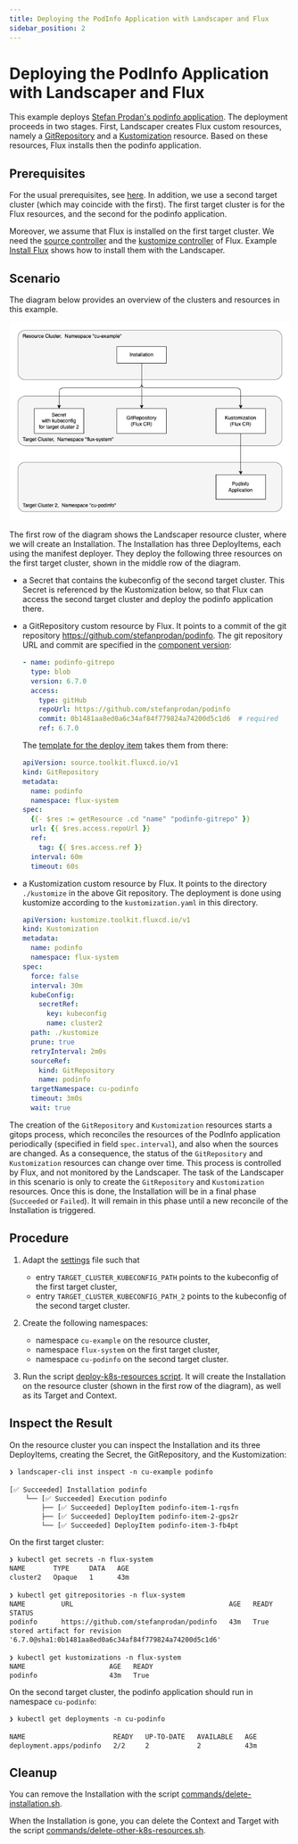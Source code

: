 ```yaml
---
title: Deploying the PodInfo Application with Landscaper and Flux
sidebar_position: 2
---
```


# Deploying the PodInfo Application with Landscaper and Flux

This example deploys [Stefan Prodan's podinfo application][1].
The deployment proceeds in two stages. First, Landscaper creates Flux custom resources, namely a [GitRepository][2] and a
[Kustomization][3] resource. Based on these resources, Flux installs then the podinfo application.


## Prerequisites

For the usual prerequisites, see [here](../../README.md).
In addition, we use a second target cluster (which may coincide with the first). 
The first target cluster is for the Flux resources, and the second for the podinfo application. 

Moreover, we assume that Flux is installed on the first target cluster.
We need the [source controller][4] and the [kustomize controller][5] of Flux.
Example [Install Flux](../01-kustomize-introduction/README.md#install-flux) shows how to install them with the Landscaper.


## Scenario

The diagram below provides an overview of the clusters and resources in this example.

![diagram](diagram.drawio.png)

The first row of the diagram shows the Landscaper resource cluster, where we will create an Installation.
The Installation has three DeployItems, each using the manifest deployer. They deploy the following three resources on 
the first target cluster, shown in the middle row of the diagram.

- a Secret that contains the kubeconfig of the second target cluster. This Secret is referenced by the Kustomization 
  below, so that Flux can access the second target cluster and deploy the podinfo application there.

- a GitRepository custom resource by Flux. It points to a commit of the git repository https://github.com/stefanprodan/podinfo.
  The git repository URL and commit are specified in the [component version](commands/component-constructor.yaml):

    ```yaml
    - name: podinfo-gitrepo
      type: blob
      version: 6.7.0
      access:
        type: gitHub
        repoUrl: https://github.com/stefanprodan/podinfo
        commit: 0b1481aa8ed0a6c34af84f779824a74200d5c1d6  # required
        ref: 6.7.0
    ```

  The [template for the deploy item](blueprint/deploy-execution.yaml) takes them from there:

    ```yaml
    apiVersion: source.toolkit.fluxcd.io/v1
    kind: GitRepository
    metadata:
      name: podinfo
      namespace: flux-system
    spec:
      {{- $res := getResource .cd "name" "podinfo-gitrepo" }}
      url: {{ $res.access.repoUrl }}
      ref:
        tag: {{ $res.access.ref }}
      interval: 60m
      timeout: 60s
    ```

- a Kustomization custom resource by Flux. It points to the directory `./kustomize` in the above
  Git repository. The deployment is done using kustomize according to the `kustomization.yaml` in this directory.

    ```yaml
    apiVersion: kustomize.toolkit.fluxcd.io/v1
    kind: Kustomization
    metadata:
      name: podinfo
      namespace: flux-system
    spec:
      force: false
      interval: 30m
      kubeConfig:
        secretRef:
          key: kubeconfig
          name: cluster2
      path: ./kustomize
      prune: true
      retryInterval: 2m0s
      sourceRef:
        kind: GitRepository
        name: podinfo
      targetNamespace: cu-podinfo
      timeout: 3m0s
      wait: true
    ```

The creation of the `GitRepository` and `Kustomization` resources starts a gitops process, which reconciles the resources of 
the PodInfo application periodically (specified in field `spec.interval`), and also when the sources are changed. 
As a consequence, the status of the `GitRepository` and `Kustomization` resources can change over time. This 
process is controlled by Flux, and not monitored by the Landscaper.
The task of the Landscaper in this scenario is only to create the `GitRepository` and `Kustomization` resources. 
Once this is done, the Installation will be in a final phase (`Succeeded` or `Failed`). It will remain in this phase
until a new reconcile of the Installation is triggered.


## Procedure

1. Adapt the [settings](commands/settings) file
   such that
    - entry `TARGET_CLUSTER_KUBECONFIG_PATH` points to the kubeconfig of the first target cluster,
    - entry `TARGET_CLUSTER_KUBECONFIG_PATH_2` points to the kubeconfig of the second target cluster.

2. Create the following namespaces:
    - namespace `cu-example` on the resource cluster,
    - namespace `flux-system` on the first target cluster,
    - namespace `cu-podinfo` on the second target cluster.

3. Run the script [deploy-k8s-resources script](commands/deploy-k8s-resources.sh).
   It will create the Installation on the resource cluster (shown in the first row of the diagram),
   as well as its Target and Context.

   
## Inspect the Result

On the resource cluster you can inspect the Installation and its three DeployItems, 
creating the Secret, the GitRepository, and the Kustomization:

```shell
❯ landscaper-cli inst inspect -n cu-example podinfo

[✅ Succeeded] Installation podinfo
    └── [✅ Succeeded] Execution podinfo
        ├── [✅ Succeeded] DeployItem podinfo-item-1-rqsfn
        ├── [✅ Succeeded] DeployItem podinfo-item-2-gps2r
        └── [✅ Succeeded] DeployItem podinfo-item-3-fb4pt
```

On the first target cluster:

```shell
❯ kubectl get secrets -n flux-system
NAME       TYPE     DATA   AGE
cluster2   Opaque   1      43m

❯ kubectl get gitrepositories -n flux-system
NAME         URL                                       AGE   READY   STATUS
podinfo      https://github.com/stefanprodan/podinfo   43m   True    stored artifact for revision '6.7.0@sha1:0b1481aa8ed0a6c34af84f779824a74200d5c1d6'

❯ kubectl get kustomizations -n flux-system
NAME                     AGE   READY
podinfo                  43m   True
```

On the second target cluster, the podinfo application should run in namespace `cu-podinfo`:

```shell
❯ kubectl get deployments -n cu-podinfo

NAME                      READY   UP-TO-DATE   AVAILABLE   AGE
deployment.apps/podinfo   2/2     2            2           43m
```


## Cleanup

You can remove the Installation with the script
[commands/delete-installation.sh](commands/delete-installation.sh).

When the Installation is gone, you can delete the Context and Target with the script
[commands/delete-other-k8s-resources.sh](commands/delete-other-k8s-resources.sh).


<!-- References -->

[1]: https://github.com/stefanprodan/podinfo
[2]: https://fluxcd.io/flux/components/source/gitrepositories/
[3]: https://fluxcd.io/flux/components/kustomize/kustomizations/
[4]: https://fluxcd.io/flux/components/source/
[5]: https://fluxcd.io/flux/components/kustomize/
